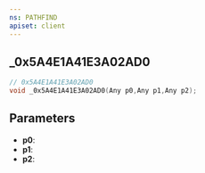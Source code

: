 ```yaml
---
ns: PATHFIND
apiset: client
---
```

## _0x5A4E1A41E3A02AD0

```c
// 0x5A4E1A41E3A02AD0
void _0x5A4E1A41E3A02AD0(Any p0,Any p1,Any p2);
```


## Parameters
* **p0**:
* **p1**:
* **p2**:



